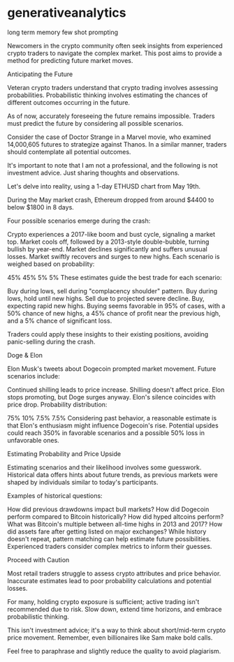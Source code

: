# generativeanalytics
long term memory few shot prompting

Newcomers in the crypto community often seek insights from experienced crypto traders to navigate the complex market. This post aims to provide a method for predicting future market moves.

Anticipating the Future

Veteran crypto traders understand that crypto trading involves assessing probabilities. Probabilistic thinking involves estimating the chances of different outcomes occurring in the future.

As of now, accurately foreseeing the future remains impossible. Traders must predict the future by considering all possible scenarios.

Consider the case of Doctor Strange in a Marvel movie, who examined 14,000,605 futures to strategize against Thanos. In a similar manner, traders should contemplate all potential outcomes.

It's important to note that I am not a professional, and the following is not investment advice. Just sharing thoughts and observations.

Let's delve into reality, using a 1-day ETHUSD chart from May 19th.

During the May market crash, Ethereum dropped from around $4400 to below $1800 in 8 days.

Four possible scenarios emerge during the crash:

Crypto experiences a 2017-like boom and bust cycle, signaling a market top.
Market cools off, followed by a 2013-style double-bubble, turning bullish by year-end.
Market declines significantly and suffers unusual losses.
Market swiftly recovers and surges to new highs.
Each scenario is weighed based on probability:

45%
45%
5%
5%
These estimates guide the best trade for each scenario:

Buy during lows, sell during "complacency shoulder" pattern.
Buy during lows, hold until new highs.
Sell due to projected severe decline.
Buy, expecting rapid new highs.
Buying seems favorable in 95% of cases, with a 50% chance of new highs, a 45% chance of profit near the previous high, and a 5% chance of significant loss.

Traders could apply these insights to their existing positions, avoiding panic-selling during the crash.

Doge & Elon

Elon Musk's tweets about Dogecoin prompted market movement. Future scenarios include:

Continued shilling leads to price increase.
Shilling doesn't affect price.
Elon stops promoting, but Doge surges anyway.
Elon's silence coincides with price drop.
Probability distribution:

75%
10%
7.5%
7.5%
Considering past behavior, a reasonable estimate is that Elon's enthusiasm might influence Dogecoin's rise. Potential upsides could reach 350% in favorable scenarios and a possible 50% loss in unfavorable ones.

Estimating Probability and Price Upside

Estimating scenarios and their likelihood involves some guesswork. Historical data offers hints about future trends, as previous markets were shaped by individuals similar to today's participants.

Examples of historical questions:

How did previous drawdowns impact bull markets?
How did Dogecoin perform compared to Bitcoin historically?
How did hyped altcoins perform?
What was Bitcoin's multiple between all-time highs in 2013 and 2017?
How did assets fare after getting listed on major exchanges?
While history doesn't repeat, pattern matching can help estimate future possibilities. Experienced traders consider complex metrics to inform their guesses.

Proceed with Caution

Most retail traders struggle to assess crypto attributes and price behavior. Inaccurate estimates lead to poor probability calculations and potential losses.

For many, holding crypto exposure is sufficient; active trading isn't recommended due to risk. Slow down, extend time horizons, and embrace probabilistic thinking.

This isn't investment advice; it's a way to think about short/mid-term crypto price movement. Remember, even billionaires like Sam make bold calls.

Feel free to paraphrase and slightly reduce the quality to avoid plagiarism.
